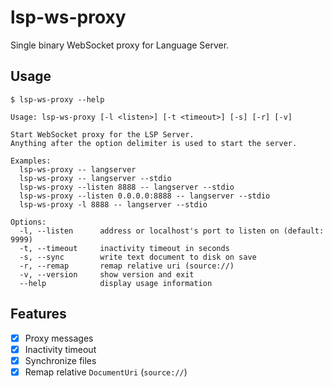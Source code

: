 # lsp-ws-proxy

Single binary WebSocket proxy for Language Server.

## Usage

```
$ lsp-ws-proxy --help

Usage: lsp-ws-proxy [-l <listen>] [-t <timeout>] [-s] [-r] [-v]

Start WebSocket proxy for the LSP Server.
Anything after the option delimiter is used to start the server.

Examples:
  lsp-ws-proxy -- langserver
  lsp-ws-proxy -- langserver --stdio
  lsp-ws-proxy --listen 8888 -- langserver --stdio
  lsp-ws-proxy --listen 0.0.0.0:8888 -- langserver --stdio
  lsp-ws-proxy -l 8888 -- langserver --stdio

Options:
  -l, --listen      address or localhost's port to listen on (default: 9999)
  -t, --timeout     inactivity timeout in seconds
  -s, --sync        write text document to disk on save
  -r, --remap       remap relative uri (source://)
  -v, --version     show version and exit
  --help            display usage information
```

## Features

- [x] Proxy messages
- [x] Inactivity timeout
- [x] Synchronize files
- [x] Remap relative `DocumentUri` (`source://`)
